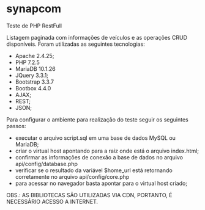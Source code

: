 # synapcom
Teste de PHP RestFull

Listagem paginada com informações de veículos e as operações CRUD disponíveis.
Foram utilizadas as seguintes tecnologias:
- Apache 2.4.25;
- PHP 7.2.5
- MariaDB 10.1.26
- JQuery 3.3.1;
- Bootstrap 3.3.7
- Bootbox 4.4.0
- AJAX;
- REST;
- JSON;

Para configurar o ambiente para realização do teste seguir os seguintes passos:
- executar o arquivo script.sql em uma base de dados MySQL ou MariaDB;
- criar o virtual host apontando para a raiz onde está o arquivo index.html;
- confirmar as informações de conexão a base de dados no arquivo api/config/database.php
- verificar se o resultado da variável $home_url está retornando corretamente no arquivo api/config/core.php
- para acessar no navegador basta apontar para o virtual host criado;

OBS.: AS BIBLIOTECAS SÃO UTILIZADAS VIA CDN, PORTANTO, É NECESSÁRIO ACESSO A INTERNET.

